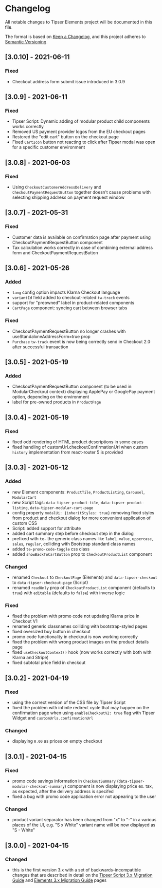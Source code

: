 # Changelog
All notable changes to Tipser Elements project will be documented in this file.

The format is based on [Keep a Changelog](https://keepachangelog.com/en/1.0.0/),
and this project adheres to [Semantic Versioning](https://semver.org/spec/v2.0.0.html).

## [3.0.10] - 2021-06-11

### Fixed
- Checkout address form submit issue introduced in 3.0.9

## [3.0.9] - 2021-06-11

### Fixed
- Tipser Script: Dynamic adding of modular product child components works correctly
- Removed US payment provider logos from the EU checkout pages
- Restored the "edit cart" button on the checkout page
- Fixed `CartIcon` button not reacting to click after Tipser modal was open for a specific customer environment

## [3.0.8] - 2021-06-03

### Fixed
- Using `CheckoutCustomerAddressDelivery` and `CheckoutPaymentRequestButton` together doesn't cause problems with selecting shipping address on payment request window

## [3.0.7] - 2021-05-31

### Fixed
- Customer data is available on confirmation page after payment using CheckoutPaymentRequestButton component
- Tax calculation works correctly in case of combining external address form and CheckoutPaymentRequestButton

## [3.0.6] - 2021-05-26

### Added
- `lang` config option impacts Klarna Checkout language
- `variantId` field added to checkout-related `tw-track` events
- support for "preowned" label in product-related components
- `CartPage` component: syncing cart between browser tabs

### Fixed
- CheckoutPaymentRequestButton no longer crashes with useStandaloneAddressForm=true prop
- `Purchase` `tw-track` event is now being correctly send in Checkout 2.0 after successful transaction

## [3.0.5] - 2021-05-19

### Added
- CheckoutPaymentRequestButton component (to be used in ModularCheckout context) displaying ApplePay or GooglePay payment option, depending on the environment
- label for pre-owned products in `ProductPage`

## [3.0.4] - 2021-05-19

### Fixed
- fixed odd rendering of HTML product descriptions in some cases
- fixed handling of customUrl.checkoutConfirmationUrl when custom `history` implementation from react-router 5 is provided

## [3.0.3] - 2021-05-12

### Added
- new Element components: `ProductTile`, `ProductListing`, `Carousel`, `ModularCart`
- new Script tags: `data-tipser-product-tile`, `data-tipser-product-listing`, `data-tipser-modular-cart-page`
- config property `modalUi: {inheritStyles: true}` removing fixed styles from product and checkout dialog for more convenient application of custom CSS
- Script: added support for  attribute
- added cart summary step before checkout step in the dialog
- prefixed with `te-` the generic class names like `label`, `value`, `uppercase`, `sales`, `regular`, colliding with Bootstrap standard class names
- added `te-promo-code-toggle` css class
- added `showBackToCartButton` prop to `CheckoutProductList` component

### Changed
- renamed `Checkout` to `CheckoutPage` (Elements) and `data-tipser-checkout` to `data-tipser-checkout-page` (Script)
- renamed `readOnly` prop of `CheckoutProductList` component (defaults to `true`) with `editable` (defaults to `false`) with inverse logic

### Fixed
- fixed the problem with promo code not updating Klarna price in Checkout V1
- renamed generic classnames colliding with bootstrap-styled pages
- fixed oversized buy button in checkout
- promo code functionality in checkout is now working correctly
- fixed the problem with wrong product images on the product details page
- fixed `useCheckoutContext()` hook (now works correctly with both with Klarna and Stripe)
- fixed subtotal price field in checkout

## [3.0.2] - 2021-04-19

### Fixed
- using the correct version of the CSS file by Tipser Script
- fixed the problem with infinite redirect cycle that may happen on the confirmation page when using `enableCheckoutV2: true` flag with Tipser Widget and `customUrls.confirmationUrl`

### Changed
- displaying `0.00` as prices on empty checkout

## [3.0.1] - 2021-04-15

### Fixed
- promo code savings information in `CheckoutSummary` (`data-tipser-modular-checkout-summary`) component is now displaying price ex. tax, as expected, after the delivery address is specifed
- fixed a bug with promo code application error not appearing to the user

### Changed
- product variant separator has been changed from "x" to "-" in a various places of the UI, e.g. "S x White" variant name will be now displayed as "S - White"

## [3.0.0] - 2021-04-15

### Changed
- this is the first version 3.x with a set of backwards-incompatible changes that are described in detail on the [Tipser Script 3.x Migration Guide](https://tipser.dev/docs/v3/script/#migration-guide) and [Elements 3.x Migration Guide](https://tipser.dev/docs/v3/elements/#migration-guide) pages
